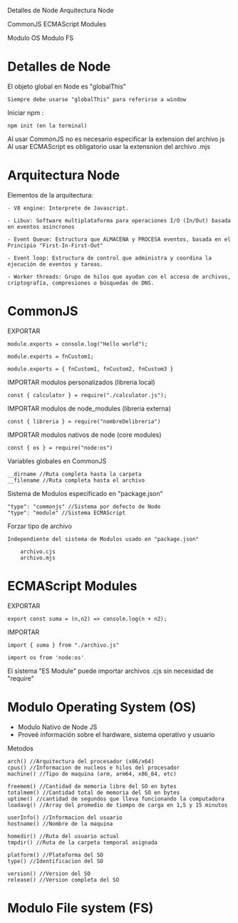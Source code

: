 Detalles de Node
Arquitectura Node

CommonJS
ECMAScript Modules

Modulo OS
Modulo FS

# Detalles de Node

El objeto global en Node es "globalThis"

    Siempre debe usarse "globalThis" para referirse a window

Iniciar npm :

    npm init (en la terminal)

Al usar CommonJS no es necesario especificar la extension del archivo js
Al usar ECMAScript es obligatorio usar la extensnion del archivo .mjs

# Arquitectura Node

Elementos de la arquitectura:

    - V8 engine: Interprete de Javascript.

    - Libuv: Software multiplataforma para operaciones I/O (In/Out) basada en eventos asincronos

    - Event Queue: Estructura que ALMACENA y PROCESA eventos, basada en el Principio "First-In-First-Out"

    - Event loop: Estructura de control que administra y coordina la ejecución de eventos y tareas.

    - Worker threads: Grupo de hilos que ayudan con el acceso de archivos, criptografía, compresiones o búsquedas de DNS.

# CommonJS

EXPORTAR

    module.exports = console.log("Hello world");

    module.exports = fnCustom1;

    module.exports = { fnCustom1, fnCustom2, fnCustom3 }

IMPORTAR modulos personalizados (libreria local)

    const { calculator } = require("./calculator.js");

IMPORTAR modulos de node_modules (libreria externa)

    const { libreria } = require("nombreDelibreria")

IMPORTAR modulos nativos de node (core modules)

    const { os } = require("node:os")

Variables globales en CommonJS

    __dirname //Ruta completa hasta la carpeta
    __filename //Ruta completa hasta el archivo

Sistema de Modulos especificado en "package.json"

    "type": "commonjs" //Sistema por defecto de Node
    "type": "module" //Sistema ECMAScript

Forzar tipo de archivo

    Independiente del sistema de Modulos usado en "package.json"

        archivo.cjs
        archivo.mjs

# ECMAScript Modules

EXPORTAR

    export const suma = (n,n2) => console.log(n + n2);

IMPORTAR

    import { suma } from "./archivo.js"

    import os from 'node:os'

El sistema "ES Module" puede importar archivos .cjs sin necesidad de "require"

# Modulo Operating System (OS)

- Modulo Nativo de Node JS
- Proveé información sobre el hardware, sistema operativo y usuario

Metodos

    arch() //Arquitectura del procesador (x86/x64)
    cpus() //Informacion de nucleos e hilos del procesador
    machine() //Tipo de maquina (arm, arm64, x86_64, etc)

    freemem() //Cantidad de memoria libre del SO en bytes
    totalmem() //Cantidad total de memoria del SO en bytes
    uptime() //cantidad de segundos que lleva funcionando la computadora
    loadavg() //Array del promedio de tiempo de carga en 1,5 y 15 minutos

    userInfo() //Informacion del usuario
    hostname() //Nombre de la maquina

    homedir() //Ruta del usuario actual
    tmpdir() //Ruta de la carpeta temporal asignada

    platform() //Plataforma del SO
    type() //Identificacion del SO

    version() //Version del SO
    release() //Version completa del SO

# Modulo File system (FS)